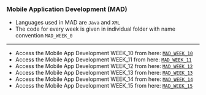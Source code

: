 ### Mobile Application Development (MAD)

- Languages used in MAD are `Java` and `XML`
- The code for every week is given in individual folder with name convention `MAD_WEEK_0`

---

- Access the Mobile App Development WEEK_10 from here: [`MAD_WEEK_10`](MAD_WEEK_10/README.md)
- Access the Mobile App Development WEEK_11 from here: [`MAD_WEEK_11`](MAD_WEEK_11/README.md)
- Access the Mobile App Development WEEK_12 from here: [`MAD_WEEK_12`](MAD_WEEK_12/README.md)
- Access the Mobile App Development WEEK_13 from here: [`MAD_WEEK_13`](MAD_WEEK_13/README.md)
- Access the Mobile App Development WEEK_14 from here: [`MAD_WEEK_14`](MAD_WEEK_14/README.md)
- Access the Mobile App Development WEEK_15 from here: [`MAD_WEEK_15`](MAD_WEEK_15/README.md)
